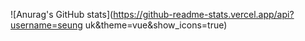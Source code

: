 ![Anurag's GitHub stats](https://github-readme-stats.vercel.app/api?username=seung uk&theme=vue&show_icons=true)
